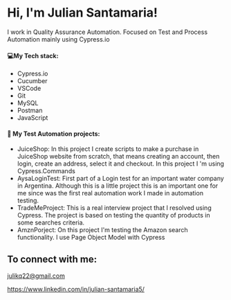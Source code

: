 # Hi, I'm Julian Santamaria!

I work in Quality Assurance Automation.
Focused on Test and Process Automation mainly using Cypress.io

#### 💻My Tech stack:

- Cypress.io
- Cucumber
- VSCode
- Git
- MySQL
- Postman
- JavaScript

#### 🤖 My Test Automation projects:

- JuiceShop: In this project I create scripts to make a purchase in JuiceShop website from scratch, that means creating an account, then login, create an address, select it and checkout. In this project I 'm using Cypress.Commands
- AysaLoginTest:  First part of a Login test for an important water company in Argentina. Although this is a little project this is an important one for me since was the first real automation work I made in automation testing.
- TradeMeProject: This is a real interview project that I resolved using Cypress. The project is based on testing the quantity of products in some searches criteria.
- AmznPorject: On this project I'm testing the Amazon search functionality. I use Page Object Model with Cypress

## To connect with me:

julikq22@gmail.com

https://www.linkedin.com/in/julian-santamaria5/


<!---
jusantamaria/jusantamaria is a ✨ special ✨ repository because its `README.md` (this file) appears on your GitHub profile.
You can click the Preview link to take a look at your changes.
--->
